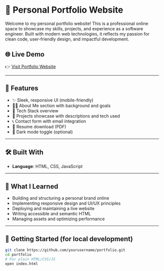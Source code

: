 
# 💼 Personal Portfolio Website

Welcome to my personal portfolio website! This is a professional online space to showcase my skills, projects, and experience as a software engineer. Built with modern web technologies, it reflects my passion for clean code, user-friendly design, and impactful development.

## 🌐 Live Demo

👉 [Visit Portfolio Website](https://your-portfolio-link.com)

---

## 📌 Features

- ✨ Sleek, responsive UI (mobile-friendly)
- 🧑‍💻 About Me section with background and goals
- 🧰 Tech Stack overview
- 📂 Projects showcase with descriptions and tech used
- 📞 Contact form with email integration
- 📄 Resume download (PDF)
- 🌙 Dark mode toggle (optional)

---

## 🛠️ Built With

- **Language**: HTML, CSS, JavaScript
---


## 🧠 What I Learned

- Building and structuring a personal brand online
- Implementing responsive design and UI/UX principles
- Deploying and maintaining a live website
- Writing accessible and semantic HTML
- Managing assets and optimizing performance

---

## 🚀 Getting Started (for local development)

```bash
git clone https://github.com/yourusername/portfolio.git
cd portfolio
# For plain HTML/CSS/JS
open index.html

